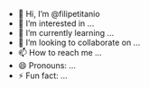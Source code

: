 - 👋 Hi, I’m @filipetitanio
- 👀 I’m interested in ...
- 🌱 I’m currently learning ...
- 💞️ I’m looking to collaborate on ...
- 📫 How to reach me ...
- 😄 Pronouns: ...
- ⚡ Fun fact: ...

<!---
filipetitanio/filipetitanio is a ✨ special ✨ repository because its `README.md` (this file) appears on your GitHub profile.
You can click the Preview link to take a look at your changes.
--->
